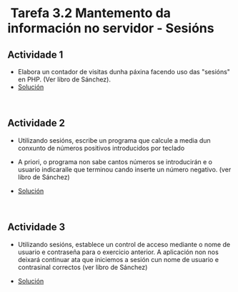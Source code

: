 #  Tarefa 3.2 Mantemento da información no servidor - Sesións

## Actividade 1

- Elabora un contador de visitas dunha páxina facendo uso das "sesións" en PHP. (Ver libro de Sánchez).
- [Solución](https://github.com/B1NAR10/DAW/tree/main/Contorno_Servidor/3%C2%AA%20Avaliaci%C3%B3n/Tema3/Tarefa_3.2/Actividade1)

</br>

## Actividade 2

- Utilizando sesións, escribe un programa que calcule a media dun conxunto de números positivos introducidos por teclado

- A priori, o programa non sabe cantos números se introducirán e o usuario indicaralle que terminou cando inserte un número negativo. (ver libro de Sánchez)

- [Solución](https://github.com/B1NAR10/DAW/tree/main/Contorno_Servidor/3%C2%AA%20Avaliaci%C3%B3n/Tema3/Tarefa_3.2/Actividade2)

</br>

## Actividade 3

- Utilizando sesións, establece un control de acceso mediante o nome de usuario e contraseña para o exercicio anterior. A aplicación non nos deixará continuar ata que iniciemos a sesión cun nome de usuario e contrasinal correctos (ver libro de Sánchez)

- [Solución](https://github.com/B1NAR10/DAW/tree/main/Contorno_Servidor/3%C2%AA%20Avaliaci%C3%B3n/Tema3/Tarefa_3.2/Actividade3)
